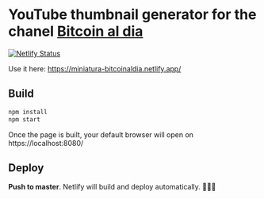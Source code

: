 # YouTube thumbnail generator for the chanel [Bitcoin al dia](https://www.youtube.com/channel/UCA58hhLv4pdgDjBW5oNSklA)

[![Netlify Status](https://api.netlify.com/api/v1/badges/462f3ed4-c008-495e-ad5e-dbadb2c75de9/deploy-status)](https://app.netlify.com/sites/miniatura-bitcoinaldia/deploys)

Use it here: https://miniatura-bitcoinaldia.netlify.app/

## Build

```bash
npm install
npm start
```

Once the page is built, your default browser will open on https://localhost:8080/

## Deploy

**Push to master**. Netlify will build and deploy automatically. 🧙🏻‍♂️
